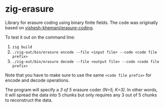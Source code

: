 # zig-erasure

Library for erasure coding using binary finite fields.
The code was originally based on [vishesh-khemani/erasure-coding](https://github.com/vishesh-khemani/erasure-coding).

To test it out on the command line:

1. `zig build`
2. `./zig-out/bin/erasure encode --file <input file> --code <code file prefix>`
3. `./zig-out/bin/erasure decode --file <output file> --code <code file prefix>`

Note that you have to make sure to use the same `<code file prefix>` for encode and decode operations.

The program will specify a _3 of 5_ erasure coder *(N=5, K=3)*. In other words, it will spread the data into 5 chunks but only requires any 3 out of 5 chunks to reconstruct the data.

